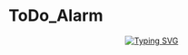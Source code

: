 # ToDo_Alarm

<div align="center">
<a href="https://git.io/typing-svg"><img src="https://readme-typing-svg.demolab.com?font=Lobster&color=B3E0FF&size=35&pause=1000&center=true&vCenter=true&random=false&width=435&lines=24-1+AppStudy%2C+To_Do_Alarm!;Have+a+Good+Day+!;I'm+Studing+Kotlin,+HTML" alt="Typing SVG" /></a>
<br>
</div>
